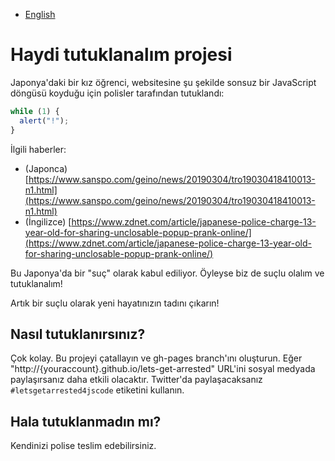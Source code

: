 - [English](README.md)

# Haydi tutuklanalım projesi

Japonya'daki bir kız öğrenci, websitesine şu şekilde sonsuz bir JavaScript döngüsü koyduğu için polisler tarafından tutuklandı:

```js
while (1) {
  alert("!");
}
```

İlgili haberler:

- (Japonca) [https://www.sanspo.com/geino/news/20190304/tro19030418410013-n1.html](https://www.sanspo.com/geino/news/20190304/tro19030418410013-n1.html)
- (İngilizce) [https://www.zdnet.com/article/japanese-police-charge-13-year-old-for-sharing-unclosable-popup-prank-online/](https://www.zdnet.com/article/japanese-police-charge-13-year-old-for-sharing-unclosable-popup-prank-online/)

Bu Japonya'da bir "suç" olarak kabul ediliyor. Öyleyse biz de suçlu olalım ve tutuklanalım!

Artık bir suçlu olarak yeni hayatınızın tadını çıkarın!

## Nasıl tutuklanırsınız?

Çok kolay. Bu projeyi çatallayın ve gh-pages branch'ını oluşturun. Eğer "http://{youraccount}.github.io/lets-get-arrested" URL'ini sosyal medyada paylaşırsanız daha etkili olacaktır. Twitter'da paylaşacaksanız `#letsgetarrested4jscode` etiketini kullanın.

## Hala tutuklanmadın mı?

Kendinizi polise teslim edebilirsiniz.
